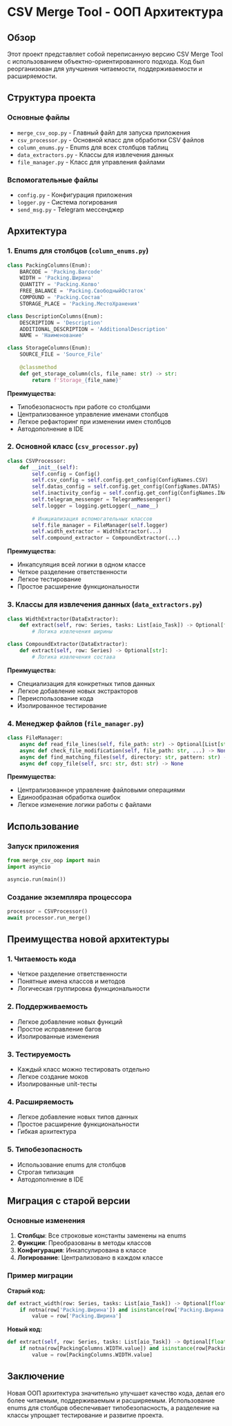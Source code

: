# CSV Merge Tool - ООП Архитектура

## Обзор

Этот проект представляет собой переписанную версию CSV Merge Tool с использованием объектно-ориентированного подхода. Код был реорганизован для улучшения читаемости, поддерживаемости и расширяемости.

## Структура проекта

### Основные файлы

- `merge_csv_oop.py` - Главный файл для запуска приложения
- `csv_processor.py` - Основной класс для обработки CSV файлов
- `column_enums.py` - Enums для всех столбцов таблиц
- `data_extractors.py` - Классы для извлечения данных
- `file_manager.py` - Класс для управления файлами

### Вспомогательные файлы

- `config.py` - Конфигурация приложения
- `logger.py` - Система логирования
- `send_msg.py` - Telegram мессенджер

## Архитектура

### 1. Enums для столбцов (`column_enums.py`)

```python
class PackingColumns(Enum):
    BARCODE = 'Packing.Barcode'
    WIDTH = 'Packing.Ширина'
    QUANTITY = 'Packing.Колво'
    FREE_BALANCE = 'Packing.СвободныйОстаток'
    COMPOUND = 'Packing.Состав'
    STORAGE_PLACE = 'Packing.МестоХранения'

class DescriptionColumns(Enum):
    DESCRIPTION = 'Description'
    ADDITIONAL_DESCRIPTION = 'AdditionalDescription'
    NAME = 'Наименование'

class StorageColumns(Enum):
    SOURCE_FILE = 'Source_File'
    
    @classmethod
    def get_storage_column(cls, file_name: str) -> str:
        return f'Storage_{file_name}'
```

**Преимущества:**
- Типобезопасность при работе со столбцами
- Централизованное управление именами столбцов
- Легкое рефакторинг при изменении имен столбцов
- Автодополнение в IDE

### 2. Основной класс (`csv_processor.py`)

```python
class CSVProcessor:
    def __init__(self):
        self.config = Config()
        self.csv_config = self.config.get_config(ConfigNames.CSV)
        self.datas_config = self.config.get_config(ConfigNames.DATAS)
        self.inactivity_config = self.config.get_config(ConfigNames.INACTIVITY)
        self.telegram_messenger = TelegramMessenger()
        self.logger = logging.getLogger(__name__)
        
        # Инициализация вспомогательных классов
        self.file_manager = FileManager(self.logger)
        self.width_extractor = WidthExtractor(...)
        self.compound_extractor = CompoundExtractor(...)
```

**Преимущества:**
- Инкапсуляция всей логики в одном классе
- Четкое разделение ответственности
- Легкое тестирование
- Простое расширение функциональности

### 3. Классы для извлечения данных (`data_extractors.py`)

```python
class WidthExtractor(DataExtractor):
    def extract(self, row: Series, tasks: List[aio_Task]) -> Optional[float]:
        # Логика извлечения ширины

class CompoundExtractor(DataExtractor):
    def extract(self, row: Series) -> Optional[str]:
        # Логика извлечения состава
```

**Преимущества:**
- Специализация для конкретных типов данных
- Легкое добавление новых экстракторов
- Переиспользование кода
- Изолированное тестирование

### 4. Менеджер файлов (`file_manager.py`)

```python
class FileManager:
    async def read_file_lines(self, file_path: str) -> Optional[List[str]]
    async def check_file_modification(self, file_path: str, ...) -> None
    async def find_matching_files(self, directory: str, pattern: str) -> Dict[str, str]
    async def copy_file(self, src: str, dst: str) -> None
```

**Преимущества:**
- Централизованное управление файловыми операциями
- Единообразная обработка ошибок
- Легкое изменение логики работы с файлами

## Использование

### Запуск приложения

```python
from merge_csv_oop import main
import asyncio

asyncio.run(main())
```

### Создание экземпляра процессора

```python
processor = CSVProcessor()
await processor.run_merge()
```

## Преимущества новой архитектуры

### 1. Читаемость кода
- Четкое разделение ответственности
- Понятные имена классов и методов
- Логическая группировка функциональности

### 2. Поддерживаемость
- Легкое добавление новых функций
- Простое исправление багов
- Изолированные изменения

### 3. Тестируемость
- Каждый класс можно тестировать отдельно
- Легкое создание моков
- Изолированные unit-тесты

### 4. Расширяемость
- Легкое добавление новых типов данных
- Простое расширение функциональности
- Гибкая архитектура

### 5. Типобезопасность
- Использование enums для столбцов
- Строгая типизация
- Автодополнение в IDE

## Миграция с старой версии

### Основные изменения

1. **Столбцы**: Все строковые константы заменены на enums
2. **Функции**: Преобразованы в методы классов
3. **Конфигурация**: Инкапсулирована в классе
4. **Логирование**: Централизовано в каждом классе

### Пример миграции

**Старый код:**
```python
def extract_width(row: Series, tasks: List[aio_Task]) -> Optional[float]:
    if notna(row['Packing.Ширина']) and isinstance(row['Packing.Ширина'], (int, float)):
        value = row['Packing.Ширина']
```

**Новый код:**
```python
def extract(self, row: Series, tasks: List[aio_Task]) -> Optional[float]:
    if notna(row[PackingColumns.WIDTH.value]) and isinstance(row[PackingColumns.WIDTH.value], (int, float)):
        value = row[PackingColumns.WIDTH.value]
```

## Заключение

Новая ООП архитектура значительно улучшает качество кода, делая его более читаемым, поддерживаемым и расширяемым. Использование enums для столбцов обеспечивает типобезопасность, а разделение на классы упрощает тестирование и развитие проекта. 
